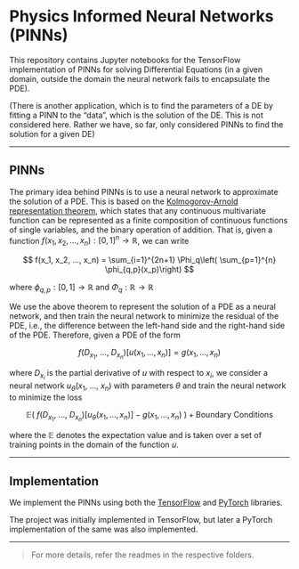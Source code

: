 # Physics Informed Neural Networks (PINNs)

This repository contains Jupyter notebooks for the TensorFlow implementation of PINNs for solving Differential Equations (in a given domain, outside the domain the neural network fails to encapsulate the PDE).

(There is another application, which is to find the parameters of a DE by fitting a PINN to the “data”, which is the solution of the DE. This is not considered here. Rather we have, so far, only considered PINNs to find the solution for a given DE)

---

## PINNs

The primary idea behind PINNs is to use a neural network to approximate the solution of a PDE. This is based on the [Kolmogorov-Arnold representation theorem](https://en.wikipedia.org/wiki/Kolmogorov%E2%80%93Arnold_representation_theorem), which states that any continuous multivariate function can be represented as a finite composition of continuous functions of single variables, and the binary operation of addition. That is, given a function $f(x_1, x_2, ..., x_n): [0,1]^n \to \mathbb{R}$, we can write

$$
f(x_1, x_2, ..., x_n) = \sum_{i=1}^{2n+1} \Phi_q\left( \sum_{p=1}^{n} \phi_{q,p}(x_p)\right)
$$

where $\phi_{q,p} : [0,1] \to \mathbb{R}$ and $\Phi_q : \mathbb{R} \to \mathbb{R}$

We use the above theorem to represent the solution of a PDE as a neural network, and then train the neural network to minimize the residual of the PDE, i.e., the difference between the left-hand side and the right-hand side of the PDE. Therefore, given a PDE of the form 

$$
f(D_{x_1},~ \dots,~D_{x_n})[u(x_1, \dots, x_n)] = g(x_1, \dots, x_n)
$$

where $D_{x_i}$ is the partial derivative of $u$ with respect to $x_i$, we consider a neural network $u_\theta (x_1, ~\dots,~x_n)$ with parameters $\theta$ and train the neural network to minimize the loss 

$$
    \mathbb{E}\left(~f(D_{x_1},~ \dots,~D_{x_n}) [u_\theta(x_1, \dots, x_n)] - g(x_1, \dots, x_n)~\right) + \mathrm{Boundary~Conditions}
$$

where the $\mathbb{E}$ denotes the expectation value and is taken over a set of training points in the domain of the function $u$.

---



## Implementation 

We implement the PINNs using both the [TensorFlow](Tensorflow) and [PyTorch](PyTorch) libraries.

The project was initially implemented in TensorFlow, but later a PyTorch implementation of the same was also implemented.

---
> For more details, refer the readmes in the respective folders.